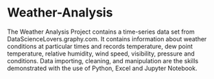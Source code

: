 # Weather-Analysis
The Weather Analysis Project contains a time-series data set from DataScienceLovers.graphy.com. It contains information about weather conditions at particular times and records temperature, dew point temperature, relative humidity, wind speed, visibility, pressure and conditions. Data importing, cleaning, and manipulation are the skills demonstrated with the use of Python, Excel and Jupyter Notebook. 
